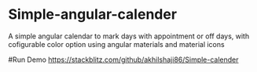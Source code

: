 # Simple-angular-calender

A simple angular calendar to mark days with appointment or off days, with cofigurable color option using angular materials and material icons

#Run Demo 
https://stackblitz.com/github/akhilshaji86/Simple-calender



